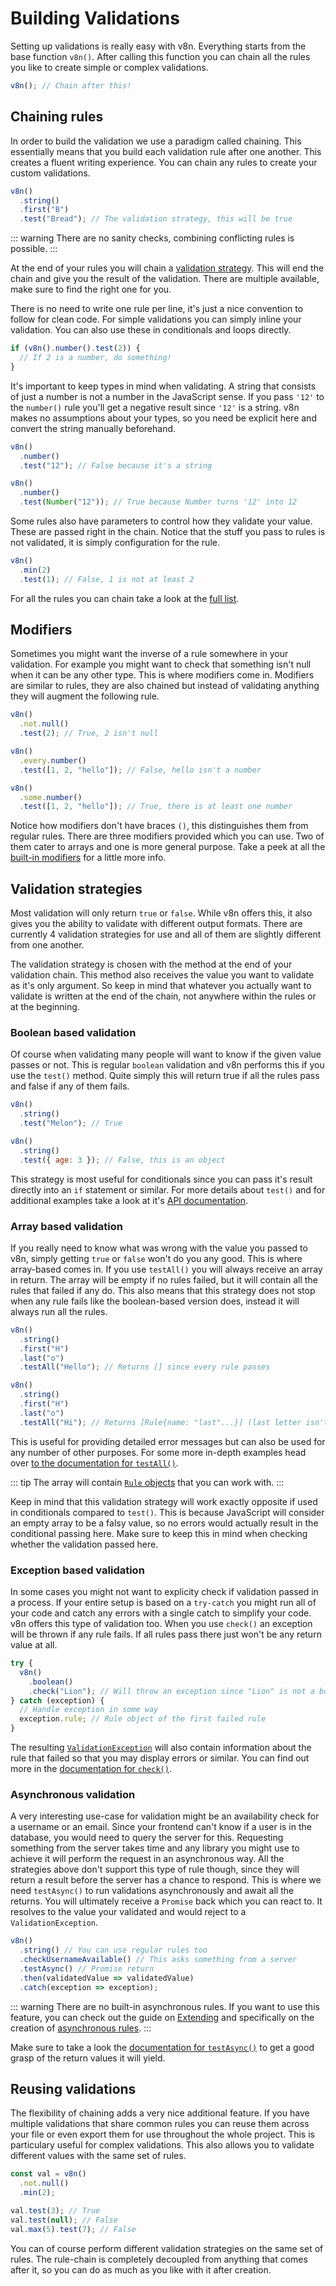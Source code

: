 # Building Validations

Setting up validations is really easy with v8n. Everything starts from the base
function `v8n()`. After calling this function you can chain all the rules you
like to create simple or complex validations.

```js
v8n(); // Chain after this!
```

## Chaining rules

In order to build the validation we use a paradigm called chaining. This
essentially means that you build each validation rule after one another. This
creates a fluent writing experience. You can chain any rules to create your
custom validations.

```js
v8n()
  .string()
  .first("B")
  .test("Bread"); // The validation strategy, this will be true
```

::: warning
There are no sanity checks, combining conflicting rules is possible.
:::

At the end of your rules you will chain a
[validation strategy](#validation-strategies). This will end the chain and give
you the result of the validation. There are multiple available, make sure to
find the right one for you.

There is no need to write one rule per line, it's just a nice convention to
follow for clean code. For simple validations you can simply inline your
validation. You can also use these in conditionals and loops directly.

<!-- prettier-ignore -->
```js
if (v8n().number().test(2)) {
  // If 2 is a number, do something!
}
```

It's important to keep types in mind when validating. A string that consists of
just a number is not a number in the JavaScript sense. If you pass `'12'` to
the `number()` rule you'll get a negative result since `'12'` is a string.
v8n makes no assumptions about your types, so you need be explicit here and
convert the string manually beforehand.

```js
v8n()
  .number()
  .test("12"); // False because it's a string

v8n()
  .number()
  .test(Number("12")); // True because Number turns '12' into 12
```

Some rules also have parameters to control how they validate your value. These
are passed right in the chain. Notice that the stuff you pass to rules is not
validated, it is simply configuration for the rule.

```js
v8n()
  .min(2)
  .test(1); // False, 1 is not at least 2
```

For all the rules you can chain take a look at the
[full list](/api/#built-in-rules).

## Modifiers

Sometimes you might want the inverse of a rule somewhere in your validation. For
example you might want to check that something isn't null when it can be any
other type. This is where modifiers come in. Modifiers are similar to rules,
they are also chained but instead of validating anything they will augment the
following rule.

```js
v8n()
  .not.null()
  .test(2); // True, 2 isn't null

v8n()
  .every.number()
  .test([1, 2, "hello"]); // False, hello isn't a number

v8n()
  .some.number()
  .test([1, 2, "hello"]); // True, there is at least one number
```

Notice how modifiers don't have braces `()`, this distinguishes them from
regular rules. There are three modifiers provided which you can use. Two of them
cater to arrays and one is more general purpose. Take a peek at all the
[built-in modifiers](/api/#built-in-modifiers) for a little more info.

## Validation strategies

Most validation will only return `true` or `false`. While v8n offers this, it
also gives you the ability to validate with different output formats. There are
currently 4 validation strategies for use and all of them are slightly different
from one another.

The validation strategy is chosen with the method at the end of your validation
chain. This method also receives the value you want to validate as it's only
argument. So keep in mind that whatever you actually want to validate is written
at the end of the chain, not anywhere within the rules or at the beginning.

### Boolean based validation

Of course when validating many people will want to know if the given value
passes or not. This is regular `boolean` validation and v8n performs this if
you use the `test()` method. Quite simply this will return true if all the rules
pass and false if any of them fails.

```js
v8n()
  .string()
  .test("Melon"); // True

v8n()
  .string()
  .test({ age: 3 }); // False, this is an object
```

This strategy is most useful for conditionals since you can pass it's result
directly into an `if` statement or similar. For more details about `test()`
and for additional examples take a look at it's [API documentation](/api/#core).

### Array based validation

If you really need to know what was wrong with the value you passed to v8n,
simply getting `true` or `false` won't do you any good. This is where
array-based comes in. If you use `testAll()` you will always receive an array
in return. The array will be empty if no rules failed, but it will contain all
the rules that failed if any do. This also means that this strategy does not
stop when any rule fails like the boolean-based version does, instead it will
always run all the rules.

```js
v8n()
  .string()
  .first("H")
  .last("o")
  .testAll("Hello"); // Returns [] since every rule passes

v8n()
  .string()
  .first("H")
  .last("o")
  .testAll("Hi"); // Returns [Rule{name: "last"...}] (last letter isn't o)
```

This is useful for providing detailed error messages but can also be used for
any number of other purposes. For some more in-depth examples head over
[to the documentation for `testAll()`](/api/#core).

::: tip
The array will contain [`Rule` objects](/api/#core) that you can work with.
:::

Keep in mind that this validation strategy will work exactly opposite if used
in conditionals compared to `test()`. This is because JavaScript will consider
an empty array to be a falsy value, so no errors would actually result in the
conditional passing here. Make sure to keep this in mind when checking whether
the validation passed here.

### Exception based validation

In some cases you might not want to explicity check if validation passed in a
process. If your entire setup is based on a `try-catch` you might run all of
your code and catch any errors with a single catch to simplify your code. v8n
offers this type of validation too. When you use `check()` an exception will
be thrown if any rule fails. If all rules pass there just won't be any return
value at all.

```js
try {
  v8n()
    .boolean()
    .check("Lion"); // Will throw an exception since "Lion" is not a boolean
} catch (exception) {
  // Handle exception in some way
  exception.rule; // Rule object of the first failed rule
}
```

The resulting [`ValidationException`](/api/#core) will also contain
information about the rule that failed so that you may display errors or
similar. You can find out more in the
[documentation for `check()`](/api/#core).

### Asynchronous validation

A very interesting use-case for validation might be an availability check for
a username or an email. Since your frontend can't know if a user is in the
database, you would need to query the server for this. Requesting something from
the server takes time and any library you might use to achieve it will perform
the request in an asynchronous way. All the strategies above don't support this
type of rule though, since they will return a result before the server has a
chance to respond. This is where we need `testAsync()` to run validations
asynchronously and await all the returns. You will ultimately receive a
`Promise` back which you can react to. It resolves to the value your validated
and would reject to a `ValidationException`.

```js
v8n()
  .string() // You can use regular rules too
  .checkUsernameAvailable() // This asks something from a server
  .testAsync() // Promise return
  .then(validatedValue => validatedValue)
  .catch(exception => exception);
```

::: warning
There are no built-in asynchronous rules. If you want to use this feature, you
can check out the guide on [Extending](/Extending.md) and specifically on the
creation of [asynchronous rules](/Extending.md#asynchronous-rules).
:::

Make sure to take a look the [documentation for `testAsync()`](/api/#core) to
get a good grasp of the return values it will yield.

## Reusing validations

The flexibility of chaining adds a very nice additional feature. If you have
multiple validations that share common rules you can reuse them across your file
or even export them for use throughout the whole project. This is particulary
useful for complex validations. This also allows you to validate different
values with the same set of rules.

```js
const val = v8n()
  .not.null()
  .min(2);

val.test(3); // True
val.test(null); // False
val.max(5).test(7); // False
```

You can of course perform different validation strategies on the same set of
rules. The rule-chain is completely decoupled from anything that comes after it,
so you can do as much as you like with it after creation.
